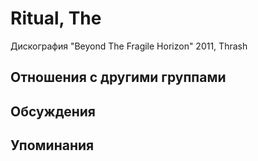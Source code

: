 # Ritual, The

Дискография
"Beyond The Fragile Horizon" 2011, Thrash

## Отношения с другими группами


## Обсуждения


## Упоминания

